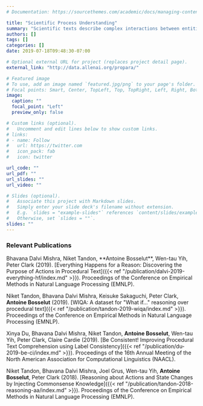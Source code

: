 ```yaml
---
# Documentation: https://sourcethemes.com/academic/docs/managing-content/

title: "Scientific Process Understanding"
summary: "Scientific texts describe complex interactions between entities and use specific non-generalizable terminology. We explore methods for learning to understand this type of language."
authors: []
tags: []
categories: []
date: 2019-07-18T09:48:30-07:00

# Optional external URL for project (replaces project detail page).
external_link: "http://data.allenai.org/propara/"

# Featured image
# To use, add an image named `featured.jpg/png` to your page's folder.
# Focal points: Smart, Center, TopLeft, Top, TopRight, Left, Right, BottomLeft, Bottom, BottomRight.
image:
  caption: ""
  focal_point: "Left"
  preview_only: false

# Custom links (optional).
#   Uncomment and edit lines below to show custom links.
# links:
# - name: Follow
#   url: https://twitter.com
#   icon_pack: fab
#   icon: twitter

url_code: ""
url_pdf: ""
url_slides: ""
url_video: ""

# Slides (optional).
#   Associate this project with Markdown slides.
#   Simply enter your slide deck's filename without extension.
#   E.g. `slides = "example-slides"` references `content/slides/example-slides.md`.
#   Otherwise, set `slides = ""`.
slides: ""
---
```


<h3>Relevant Publications</h3>
Bhavana Dalvi Mishra, Niket Tandon, **Antoine Bosselut**, Wen-tau Yih, Peter Clark (2019). [Everything Happens for a Reason: Discovering the Purpose of Actions in Procedural Text]({{< ref "/publication/dalvi-2019-everything-hf/index.md" >}}). Proceedings of the Conference on Empirical Methods in Natural Language Processing (EMNLP).

Niket Tandon, Bhavana Dalvi Mishra, Keisuke Sakaguchi, Peter Clark, **Antoine Bosselut** (2019). [WIQA: A dataset for "What if..." reasoning over procedural text]({{< ref "/publication/tandon-2019-wiqa/index.md" >}}). Proceedings of the Conference on Empirical Methods in Natural Language Processing (EMNLP).

Xinya Du, Bhavana Dalvi Mishra, Niket Tandon, **Antoine Bosselut**, Wen-tau Yih, Peter Clark, Claire Cardie (2019). [Be Consistent! Improving Procedural Text Comprehension using Label Consistency]({{< ref "/publication/du-2019-be-ci/index.md" >}}). Proceedings of the 16th Annual Meeting of the North American Association for Computational Linguistics (NAACL).

Niket Tandon, Bhavana Dalvi Mishra, Joel Grus, Wen-tau Yih, **Antoine Bosselut**, Peter Clark (2018). [Reasoning about Actions and State Changes by Injecting Commonsense Knowledge]({{< ref "/publication/tandon-2018-reasoning-aa/index.md" >}}). Proceedings of the Conference on Empirical Methods in Natural Language Processing (EMNLP).